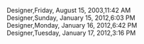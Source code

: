 ﻿Designer,Friday, August 15, 2003,11:42 AM  Designer,Sunday, January 15, 2012,6:03 PM  Designer,Monday, January 16, 2012,6:42 PM  Designer,Tuesday, January 17, 2012,3:16 PM